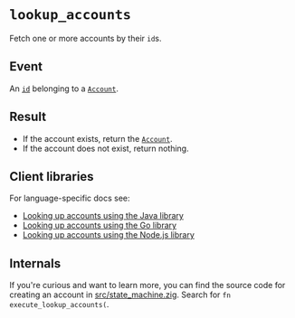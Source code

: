 # `lookup_accounts`

Fetch one or more accounts by their `id`s.

## Event

An [`id`](../accounts.md#id) belonging to a [`Account`](../accounts.md).

## Result

- If the account exists, return the [`Account`](../accounts.md).
- If the account does not exist, return nothing.

## Client libraries

For language-specific docs see:

* [Looking up accounts using the Java library](https://github.com/tigerbeetledb/tigerbeetle/tree/mainhttps://github.com/tigerbeetledb/tigerbeetle/blob/pe/docs-updates/src/clients/java#creating-accounts)
* [Looking up accounts using the Go library](https://github.com/tigerbeetledb/tigerbeetle/tree/mainhttps://github.com/tigerbeetledb/tigerbeetle/blob/pe/docs-updates/src/clients/go#creating-accounts)
* [Looking up accounts using the Node.js library](https://github.com/tigerbeetledb/tigerbeetle/tree/mainhttps://github.com/tigerbeetledb/tigerbeetle/blob/pe/docs-updates/src/clients/node#creating-accounts)

## Internals

If you're curious and want to learn more, you can find the source code
for creating an account in
[src/state_machine.zig](https://github.com/tigerbeetledb/tigerbeetle/blob/main/src/state_machine.zig). Search
for `fn execute_lookup_accounts(`.
